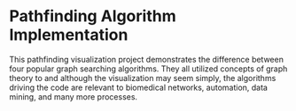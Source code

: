 # Pathfinding Algorithm Implementation 
This pathfinding visualization project demonstrates the difference between four popular graph searching algorithms. They all utilized concepts of graph theory to and although the visualization may seem simply, the algorithms driving the code are relevant to biomedical networks, automation, data mining, and many more processes. 
